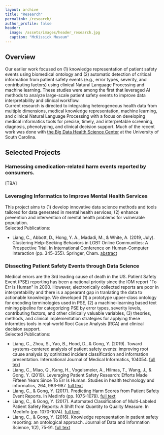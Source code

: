 ```yaml
---
layout: archive
title: "Research"
permalink: /research/
author_profile: false
header:
  image: /assets/images/header_research.jpg
  caption: "McKissick Museum"
---
```


## Overview
Our earlier work focused on (1) knowledge representation of patient safety events using biomedical ontology and (2) automatic detection of critical information from patient safety events (e.g., error types, severity, and contributing factors) using clinical Natural Language Processing and machine learning. These studies were among the first that leveraged AI methods to analyze large-scale patient safety events to improve data interpretability and clinical workflow. <br/>
Current research is directed to integrating heterogeneous health data from multiple dimensions, medical knowledge representation, machine learning, and clinical Natural Language Processing with a focus on developing medical informatics tools for precise, timely, and interpretable screening, diagnosis, phenotyping, and clinical decision support. Much of the recent work was done with [the Big Data Health Science Center](https://bigdata.sc.edu) at the University of South Carolina.<br/>

## Selected Projects
### Harnessing cmedication-related harm events reported by consumers.
[TBA]<br/>

### Leveraging Informatics to Improve Mental Health Services
This project aims to (1) develop innovative data science methods and tools tailored for data generated in mental health services; (2) enhance prevention and intervention of mental health problems for vulnerable population.<br/>
Selected Publications:<br/>
- Liang, C., Abbott, D., Hong, Y. A., Madadi, M., & White, A. (2019, July). Clustering Help-Seeking Behaviors in LGBT Online Communities: A Prospective Trial. In International Conference on Human-Computer Interaction (pp. 345-355). Springer, Cham. [abstract](https://link.springer.com/chapter/10.1007/978-3-030-21902-4_25)<br/>

### Dissecting Patient Safety Events through Data Science
Medical errors are the 3rd leading cause of death in the US. Patient Safety Event (PSE) reporting has been a national priority since the IOM report "To Err is Human" in 2000. However, electronically collected reports are poor in interpretability and there is a appearant gap in tranlating the data to actionable knowledge. We developed (1) a prototype upper-class ontology for encoding terminologies used in PSE, (2) a machine-learning based text mining pipeline for categorizing PSE by error types, severity levels, contributing factors, and other clinically valuable variables, (3) theories, methods, and clinical implementation strategies for applying these informtics tools in real-world Root Cause Analysis (RCA) and clinical decision support. <br/>
Selected Publications:<br/>
- Liang, C., Zhou, S., Yao, B., Hood, D., & Gong, Y. (2019). Toward systems-centered analysis of patient safety events: improving root cause analysis by optimized incident classification and information presentation. International Journal of Medical Informatics, 104054. [full text](https://www.sciencedirect.com/science/article/pii/S1386505619308792)
- Liang, C., Miao, Q., Kang, H., Vogelsmeier, A., Hilmas, T., Wang, J., & Gong, Y. (2019). Leveraging Patient Safety Research: Efforts Made Fifteen Years Since To Err Is Human. Studies in health technology and informatics, 264, 983-987. [full text](http://ebooks.iospress.nl/publication/52136)
- Liang, C., & Gong, Y. (2017). Predicting Harm Scores from Patient Safety Event Reports. In MedInfo (pp. 1075-1079). [full text](http://ebooks.iospress.nl/publication/48320)
- Liang, C., & Gong, Y. (2017). Automated Classification of Multi-Labeled Patient Safety Reports: A Shift from Quantity to Quality Measure. In MedInfo (pp. 1070-1074). [full text](http://ebooks.iospress.nl/Extern/EnterMedLine.aspx?ISSN=0926-9630&Volume=245&SPage=1070)
- Liang, C., & Gong, Y. (2016). Knowledge representation in patient safety reporting: an ontological approach. Journal of Data and Information Science, 1(2), 75-91. [full text](https://content.sciendo.com/view/journals/jdis/1/2/article-p75.xml)
